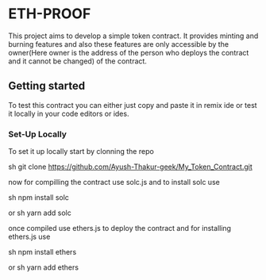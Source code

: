 # ETH-PROOF

This project aims to develop a simple token contract. It provides minting and burning features and also these features are only accessible by the owner(Here owner is the address of the person who deploys the contract and it cannot be changed) of the contract.

## Getting started

To test this contract you can either just copy and paste it in remix ide or test it locally in your code editors or ides.

### Set-Up Locally

To set it up locally start by clonning the repo

sh
git clone https://github.com/Ayush-Thakur-geek/My_Token_Contract.git


now for compilling the contract use solc.js and to install solc use

sh
npm install solc

or 
sh
yarn add solc


once compiled use ethers.js to deploy the contract and for installing ethers.js use

sh
npm install ethers

or 
sh
yarn add ethers
